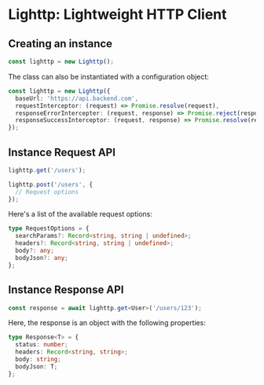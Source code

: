 # Lighttp: Lightweight HTTP Client

## Creating an instance

```ts
const lighttp = new Lighttp();
```

The class can also be instantiated with a configuration object:

```ts
const lighttp = new Lighttp({
  baseUrl: 'https://api.backend.com',
  requestInterceptor: (request) => Promise.resolve(request),
  responseErrorIntercepter: (request, response) => Promise.reject(response),
  responseSuccessInterceptor: (request, response) => Promise.resolve(response),
});
```

## Instance Request API

```ts
lighttp.get('/users');

lighttp.post('/users', {
  // Request options
});
```

Here's a list of the available request options:

```ts
type RequestOptions = {
  searchParams?: Record<string, string | undefined>;
  headers?: Record<string, string | undefined>;
  body?: any;
  bodyJson?: any;
};
```

## Instance Response API

```ts
const response = await lighttp.get<User>('/users/123');
```

Here, the response is an object with the following properties:

```ts
type Response<T> = {
  status: number;
  headers: Record<string, string>;
  body: string;
  bodyJson: T;
};
```
